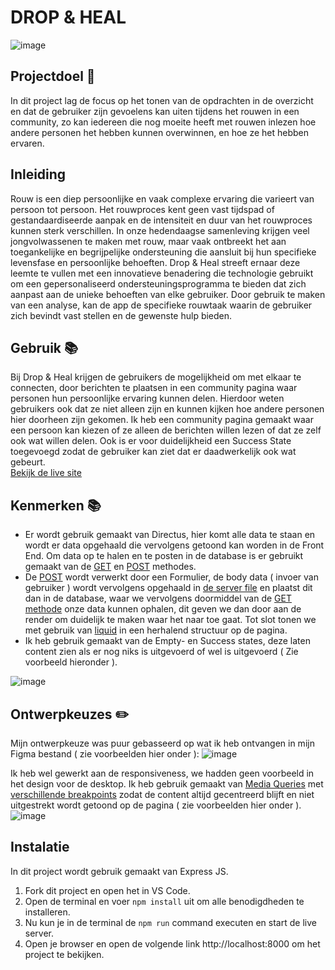 # DROP & HEAL

![image](https://github.com/user-attachments/assets/114de9b0-3f2f-4c04-ba3d-8a8813728712)

## Projectdoel 🚀 
In dit project lag de focus op het tonen van de opdrachten in de overzicht en dat de gebruiker zijn gevoelens kan uiten tijdens het rouwen in een community, zo kan iedereen die nog moeite heeft met rouwen inlezen hoe andere personen het hebben kunnen overwinnen, en hoe ze het hebben ervaren.

## Inleiding 

Rouw is een diep persoonlijke en vaak complexe ervaring die varieert van persoon tot persoon. Het rouwproces kent geen vast tijdspad of gestandaardiseerde aanpak en de intensiteit en duur van het rouwproces kunnen sterk verschillen. In onze hedendaagse samenleving krijgen veel jongvolwassenen te maken met rouw, maar vaak ontbreekt het aan toegankelijke en begrijpelijke ondersteuning die aansluit bij hun specifieke levensfase en persoonlijke behoeften. Drop & Heal streeft ernaar deze leemte te vullen met een innovatieve benadering die technologie gebruikt om een gepersonaliseerd ondersteuningsprogramma te bieden dat zich aanpast aan de unieke behoeften van elke gebruiker. Door gebruik te maken van een analyse, kan de app de specifieke rouwtaak waarin de gebruiker zich bevindt vast stellen en de gewenste hulp bieden.

## Gebruik 📚

Bij Drop & Heal krijgen de gebruikers de mogelijkheid om met elkaar te connecten, door berichten te plaatsen in een community pagina waar personen hun persoonlijke ervaring kunnen delen. Hierdoor weten gebruikers ook dat ze niet alleen zijn en kunnen kijken hoe andere personen hier doorheen zijn gekomen. Ik heb een community pagina gemaakt waar een persoon kan kiezen of ze alleen de berichten willen lezen of dat ze zelf ook wat willen delen. Ook is er voor duidelijkheid een Success State toegevoegd zodat de gebruiker kan ziet dat er daadwerkelijk ook wat gebeurt.  
[Bekijk de live site](https://the-web-is-for-everyone-interactive-875r.onrender.com/)

## Kenmerken 📚
* Er wordt gebruik gemaakt van Directus, hier komt alle data te staan en wordt er data opgehaald die vervolgens getoond kan worden in de Front End. Om data op te halen en te posten in de database is er gebruikt gemaakt van de [GET](https://github.com/Recss68/the-web-is-for-everyone-interactive-functionality/blob/8717c18577b8f773318d578878c7857107f21812/server.js#L93-L101) en [POST](https://github.com/Recss68/the-web-is-for-everyone-interactive-functionality/blob/8717c18577b8f773318d578878c7857107f21812/server.js#L103-L117) methodes.
* De [POST](https://github.com/Recss68/the-web-is-for-everyone-interactive-functionality/blob/8717c18577b8f773318d578878c7857107f21812/server.js#L103-L117) wordt verwerkt door een Formulier, de body data ( invoer van gebruiker ) wordt vervolgens opgehaald in [de server file](https://github.com/Recss68/the-web-is-for-everyone-interactive-functionality/blob/main/server.js) en plaatst dit dan in de database, waar we vervolgens doormiddel van de [GET methode](https://github.com/Recss68/the-web-is-for-everyone-interactive-functionality/blob/8717c18577b8f773318d578878c7857107f21812/server.js#L93-L101) onze data kunnen ophalen, dit geven we dan door aan de render om duidelijk te maken waar het naar toe gaat. Tot slot tonen we met gebruik van [liquid](https://github.com/Recss68/the-web-is-for-everyone-interactive-functionality/blob/cab4fa2c99d0b612a530eb5e8f7b5d108065026f/views/community-drops.liquid#L38-L50) in een herhalend structuur op de pagina.
* Ik heb gebruik gemaakt van de Empty- en Success states, deze laten content zien als er nog niks is uitgevoerd of wel is uitgevoerd ( Zie voorbeeld hieronder ).
  
![image](https://github.com/user-attachments/assets/5e9aca0b-ddfc-4001-b8f9-0610cc6fcace)
 

## Ontwerpkeuzes ✏️
Mijn ontwerpkeuze was puur gebasseerd op wat ik heb ontvangen in mijn Figma bestand ( zie voorbeelden hier onder ):
![image](https://github.com/user-attachments/assets/db5be21b-3a50-4303-9a8c-d519747db4be)

Ik heb wel gewerkt aan de responsiveness, we hadden geen voorbeeld in het design voor de desktop. Ik heb gebruik gemaakt van [Media Queries](https://github.com/Recss68/the-web-is-for-everyone-interactive-functionality/blob/cab4fa2c99d0b612a530eb5e8f7b5d108065026f/public/styles/style.css#L223-L230) met [verschillende breakpoints](https://github.com/Recss68/the-web-is-for-everyone-interactive-functionality/blob/cab4fa2c99d0b612a530eb5e8f7b5d108065026f/public/styles/style.css#L160-L177) zodat de content altijd gecentreerd blijft en niet uitgestrekt wordt getoond op de pagina ( zie voorbeelden hier onder ).
![image](https://github.com/user-attachments/assets/f9ec231f-adf7-472b-bee5-8de0bf17c697)

## Instalatie
In dit project wordt gebruik gemaakt van Express JS. 

1. Fork dit project en open het in VS Code.
2. Open de terminal en voer `npm install` uit om alle benodigdheden te installeren.
3. Nu kun je in de terminal de `npm run` command executen en start de live server. 
4. Open je browser en open de volgende link http://localhost:8000 om het project te bekijken.
